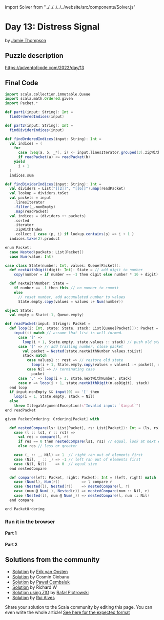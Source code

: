 import Solver from "../../../../../website/src/components/Solver.js"

# Day 13: Distress Signal
by [Jamie Thompson](https://twitter.com/bishabosha)

## Puzzle description

https://adventofcode.com/2022/day/13

## Final Code

```scala
import scala.collection.immutable.Queue
import scala.math.Ordered.given
import Packet.*

def part1(input: String): Int =
  findOrderedIndices(input)

def part2(input: String): Int =
  findDividerIndices(input)

def findOrderedIndices(input: String): Int =
  val indices = (
    for
      case (Seq(a, b, _*), i) <- input.linesIterator.grouped(3).zipWithIndex
      if readPacket(a) <= readPacket(b)
    yield
      i + 1
  )
  indices.sum

def findDividerIndices(input: String): Int =
  val dividers = List("[[2]]", "[[6]]").map(readPacket)
  val lookup = dividers.toSet
  val packets = input
    .linesIterator
    .filter(_.nonEmpty)
    .map(readPacket)
  val indices = (dividers ++ packets)
    .sorted
    .iterator
    .zipWithIndex
    .collect { case (p, i) if lookup.contains(p) => i + 1 }
  indices.take(2).product

enum Packet:
  case Nested(packets: List[Packet])
  case Num(value: Int)

case class State(number: Int, values: Queue[Packet]):
  def nextWithDigit(digit: Int): State = // add digit to number
    copy(number = if number == -1 then digit else number * 10 + digit)

  def nextWithNumber: State =
    if number == -1 then this // no number to commit
    else
      // reset number, add accumulated number to values
      State.empty.copy(values = values :+ Num(number))

object State:
  val empty = State(-1, Queue.empty)

def readPacket(input: String): Packet =
  def loop(i: Int, state: State, stack: List[Queue[Packet]]): Packet =
    input(i) match // assume that list is well-formed.
      case '[' =>
        loop(i + 1, State.empty, state.values :: stack) // push old state to stack
      case ']' => // add trailing number, close packet
        val packet = Nested(state.nextWithNumber.values.toList)
        stack match
          case values1 :: rest => // restore old state
            loop(i + 1, State.empty.copy(values = values1 :+ packet), rest)
          case Nil => // terminating case
            packet
      case ',' => loop(i + 1, state.nextWithNumber, stack)
      case n => loop(i + 1, state.nextWithDigit(n.asDigit), stack)
  end loop
  if input.nonEmpty && input(0) == '[' then
    loop(i = 1, State.empty, stack = Nil)
  else
    throw IllegalArgumentException(s"Invalid input: `$input`")
end readPacket

given PacketOrdering: Ordering[Packet] with

  def nestedCompare(ls: List[Packet], rs: List[Packet]): Int = (ls, rs) match
    case (l :: ls1, r :: rs1) =>
      val res = compare(l, r)
      if res == 0 then nestedCompare(ls1, rs1) // equal, look at next element
      else res // less or greater

    case (_ :: _, Nil) => 1  // right ran out of elements first
    case (Nil, _ :: _) => -1 // left ran out of elements first
    case (Nil, Nil)    => 0  // equal size
  end nestedCompare

  def compare(left: Packet, right: Packet): Int = (left, right) match
    case (Num(l), Num(r))          => l compare r
    case (Nested(l), Nested(r))    => nestedCompare(l, r)
    case (num @ Num(_), Nested(r)) => nestedCompare(num :: Nil, r)
    case (Nested(l), num @ Num(_)) => nestedCompare(l, num :: Nil)
  end compare

end PacketOrdering
```

### Run it in the browser

#### Part 1

<Solver puzzle="day13-part1" year="2022"/>

#### Part 2

<Solver puzzle="day13-part2" year="2022"/>

## Solutions from the community
- [Solution](https://github.com/erikvanoosten/advent-of-code/blob/main/src/main/scala/nl/grons/advent/y2022/Day13.scala) by [Erik van Oosten](https://github.com/erikvanoosten)
- [Solution](https://github.com/cosminci/advent-of-code/blob/master/src/main/scala/com/github/cosminci/aoc/_2022/Day13.scala) by Cosmin Ciobanu
- [Solution](https://github.com/AvaPL/Advent-of-Code-2022/tree/main/src/main/scala/day13) by [Paweł Cembaluk](https://github.com/AvaPL)
- [Solution](https://github.com/w-r-z-k/aoc2022/blob/main/src/main/scala/Day13.scala) by Richard W
- [Solution using ZIO](https://github.com/rpiotrow/advent-of-code-2022/tree/main/src/main/scala/io/github/rpiotrow/advent2022/day13) by [Rafał Piotrowski](https://github.com/rpiotrow)
- [Solution](https://github.com/xRuiAlves/advent-of-code-2022/tree/main/src/main/scala/rui/aoc/year2022/day13) by [Rui Alves](https://github.com/xRuiAlves/)

Share your solution to the Scala community by editing this page.
You can even write the whole article! [See here for the expected format](https://github.com/scalacenter/scala-advent-of-code/discussions/424)
